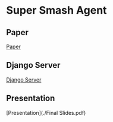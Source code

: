 # Super Smash Agent

## Paper
[Paper](./CS5640_Project_Paper.pdf)

## Django Server
[Django Server](https://github.com/sonorousduck/DjangoSuperSmashServer)

## Presentation
[Presentation](./Final Slides.pdf)


